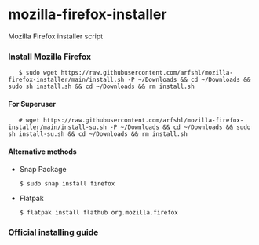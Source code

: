 # mozilla-firefox-installer
Mozilla Firefox installer script
### Install Mozilla Firefox

       $ sudo wget https://raw.githubusercontent.com/arfshl/mozilla-firefox-installer/main/install.sh -P ~/Downloads && cd ~/Downloads && sudo sh install.sh && cd ~/Downloads && rm install.sh
 
#### For Superuser

       # wget https://raw.githubusercontent.com/arfshl/mozilla-firefox-installer/main/install-su.sh -P ~/Downloads && cd ~/Downloads && sudo sh install-su.sh && cd ~/Downloads && rm install.sh

#### Alternative methods
- Snap Package

      $ sudo snap install firefox

- Flatpak

      $ flatpak install flathub org.mozilla.firefox

### [Official installing guide](https://support.mozilla.org/en-US/kb/install-firefox-linux)
